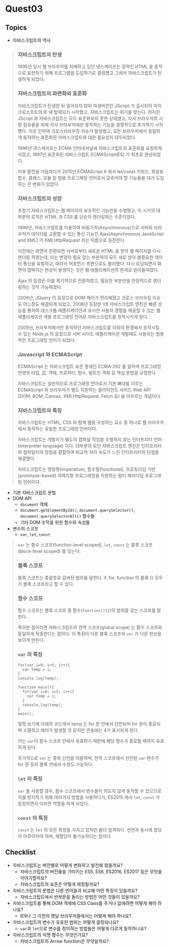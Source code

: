 # Quest03

## Topics

* 자바스크립트의 역사

> ### 자바스크립트의 탄생
>
> 1995년 당시 웹 브라우저를 지배하고 있던 넷스케이프는 정적인 HTML 을 동적으로 표현하기 위해 프로그램을 도입하기로 결정했고 그래서 자바스크립트가 탄생하게 되었다.
> 
> ### 자바스크립트의 파편화와 표준화
> 
> 자바스크립트가 탄생한 뒤 얼마되지 않아 파생버전인 JScript 가 출시되어 마이크로소프트의 IE 에 탑재되기 시작했고, 자바스크립트는 위기를 맞는다. 하지만 JScript 와 자바스크립트는 모두 표준화되지 못한 상태였고, 자사 브라우저의 시장 점유율을 위해 자사 브라우저에만 동작하는 기능을 경쟁적으로 추가하기 시작헀다. 이로 인하여 크로스브라우징 이슈가 발생했고, 모든 브라우저에서 동일하게 동작하는 표준화된 자바스크립트에 대한 필요성이 대두되었다.
> 
> 1996년 넷스케이프는 ECMA 인터네셔널에 자바스크립트의 표준화를 요청하게 되었고, 1997년 표준화된 자바스크립트 ECMAScript(ES) 가 최초로 완성되었다.
> 
> 이후 발전을 거듭하다가 2015년 ECMAScript 6 에서 let/const 키워드, 화살표 함수, 클래스, 모듈 등 범용 프로그패밍 언어로서 갖추어야 할 기능들을 대거 도입하는 큰 변화가 있었다.
> 
> ### 자바스크립트의 성장
> 
> 초창기 자바스크립트는 웹 페이지의 보조적인 기능만을 수행했고, 이 시기의 대부분의 로직은 HTML 과 CSS 를 단순히 렌더링하는 수준이었다.
> 
> 1999년, 자바스크립트를 이용하여 비동기적(Asynchronous)으로 서버와 브라우저가 데이터를 교환할 수 있는 통신 기능인 Ajax(Asynchronous JavaScript and XML) 가 XMLHttpRequest 라는 이름으로 등장한다.
>
> 이전에는 화면이 전환되면 서버로부터 새로운 HTML 을 받아 웹 페이지를 다시 렌더링 하였는데, 이는 변경이 필요 없는 부분까지 모두 새로 받아 불필요한 데이터 통신을 유발하고, 따라서 퍼포먼스 측면으로도 불리했다. 다시 로딩되면서 화면이 깜박이는 현상이 발생하는 것은 웹 애플리케이션의 한계로 받아들여졌다.
> 
> Ajax 의 등장은 이를 획기적으로 전환하였고, 필요한 부분만을 한정적으로 렌더링하는 것이 가능해졌다.
> 
> 2006년, JQuery 의 등장으로 DOM 제어가 편리해졌고 크로스 브라우징 이슈도 어느정도 해결되게 되었고, 2008년 등장한 V8 자바스크립트 엔진은 빠른 성능을 통하여 데스크톱 애플리케이션과 유사한 사용자 경험을 제공할 수 있는 웹 애플리케이션 개발 프로그래밍 언어로 자바스크립트를 정착시키게 된다.
> 
> 2009년, 브라우저에서만 동작하던 자바스크립트를 이외의 환경에서 동작시킬 수 있는 Node.js 의 등장으로 서버 사이드 애플리케이션 개발에도 사용되는 범용적인 프로그래밍 언어가 되었다.
> 
> ### Javascript 와 ECMAScript
> 
> ECMAScript 는 자바스크립트 표준 명세인 ECMA-262 를 말하며 프로그래밍 언엉의 타입, 값, 객체, 프로퍼티, 함수, 빌트인 객체 등 핵심 문법을 규정한다.
> 
> 자바스크립트는 일반적으로 프로그래밍 언어로서 기본 뼈대를 이루는 ECMAScript 와 브라우저가 별도 지원하는 클라이언트 사이드 Web API (DOM, BOM, Canvas, XMLHttpRequest, Fetch 등) 을 아우르는 개념이다.
> 
> ### 자바스크립트의 특징
> 
> 자바스크립트는 HTML, CSS 와 함께 웹을 구성하는 요소 중 하나로 웹 브라우저에서 동작하는 유일한 프로그래밍 언어이다.
> 
> 자바스크립트는 개발자가 별도의 컴파일 작업을 수행하지 않는 인터프리터 언어(Interpreter language) 이다. 대부분의 모던 자바스크립트 엔진은 인터프리터와 컴파일러의 장점을 결합하여 비교적 처리 속도가 느린 인터프리터의 단점을 해결했다.
> 
> 자바스크립트는 명령형(imperative), 함수형(functional), 프로토타입 기반(prototype-based) 객체지향 프로그래밍을 지원하는 멀티 패러다임 프로그래밍 언어이다.

* 기본 자바스크립트 문법
* DOM API
  * `document` 객체
  * `document.getElementById()`, `document.querySelector()`, `document.querySelectorAll()` 함수들
  * 기타 DOM 조작을 위한 함수와 속성들
* 변수의 스코프
  * `var`, `let`, `const`

> `var` 는 함수 스코프(function-level scoped), `let`, `const` 는 블록 스코프(block-level scoped) 를 갖는다.
> 
> ### 블록 스코프
> 
> 블록 스코프는 중괄호로 감싸진 범위를 말한다. if, for, function 의 블록 \{\} 모두가 블록 스코프라고 할 수 있다.
> 
> ### 함수 스코프
> 
> 함수 스코프는 블록 스코프 중 함수(`function(){}`)의 범위를 갖는 스코프를 말한다.
> 
> 특이한 점이라면 자바스크립트의 전역 스코프(global scope) 는 함수 스코프와 동일하게 작동한다는 점이다. 이 특징이 다른 블록 스코프와 `var` 가 다른 현상을 보이게 만든다.
>
> ### `var` 의 특징
>
> ```
> for(var i=0; i<5; i++){
>   var temp = i;
> }
> console.log(temp);
> ```
> 
> ```
> function main(){
>   for(var i=0; i<5; i++){
>     var temp = i;
>   }
>   console.log(temp);
> }
> main();
> ```
> 
> 얼핏 보기에 아래의 코드에서 temp 는 for 문 안에서 선언되어 for 문이 종료되며 소멸하고 에러가 발생할 것 같지만 콘솔에는 4가 표시되게 된다.
> 
> 이는 `var`이 함수 스코프 안에서 유효하기 때문에 해당 함수가 종료될 때까지 유효하게 된다.
> 
> 추가적으로 `var` 는 중복 선언을 허용하며, 전역 스코프에서 선언된 `var` 변수가 for 문 등의 블록 안에서 수정도 가능하다.
> 
> ### `let` 의 특징
> 
> `var` 을 사용할 경우, 함수 스코프에서 변수들이 의도치 않게 동작할 수 있으므로 이를 방지하기 위해 여러가지 방법을 사용하다가, ES2015 에서 `let`, `const` 가 등장하면서 이러한 역할을 하게 되었다.
> 
> ### `const` 의 특징
> 
> `const` 는 `let` 의 모든 특징을 가지고 있지만 좀더 엄격하다. 선언과 동시에 할당이 이루어져야 하며, 재할당이 불가능하다는 점이다.

## Checklist
* 자바스크립트는 버전별로 어떻게 변화하고 발전해 왔을까요?
  * 자바스크립트의 버전들을 가리키는 ES5, ES6, ES2016, ES2017 등은 무엇을 이야기할까요?
  * 자바스크립트의 표준은 어떻게 제정될까요?
* 자바스크립트의 문법은 다른 언어들과 비교해 어떤 특징이 있을까요?
  * 자바스크립트에서 반복문을 돌리는 방법은 어떤 것들이 있을까요?
* 자바스크립트를 통해 DOM 객체에 CSS Class를 주거나 없애려면 어떻게 해야 하나요?
  * IE9나 그 이전의 옛날 브라우저들에서는 어떻게 해야 하나요?
* 자바스크립트의 변수가 유효한 범위는 어떻게 결정되나요?
  * `var`과 `let`으로 변수를 정의하는 방법들은 어떻게 다르게 동작하나요?
* 자바스크립트의 익명 함수는 무엇인가요?
  * 자바스크립트의 Arrow function은 무엇일까요?
